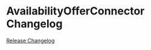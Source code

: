 # AvailabilityOfferConnector Changelog

[Release Changelog](https://github.com/spryker/availability-offer-connector/releases)
